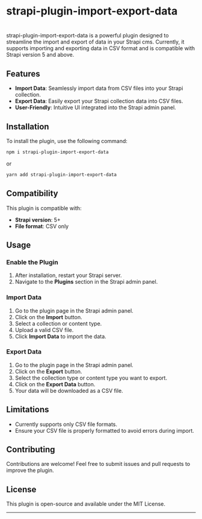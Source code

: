 # strapi-plugin-import-export-data

#

strapi-plugin-import-export-data is a powerful plugin designed to streamline the import and export of data in your Strapi cms. Currently, it supports importing and exporting data in CSV format and is compatible with Strapi version 5 and above.

## Features

- **Import Data**: Seamlessly import data from CSV files into your Strapi collection.
- **Export Data**: Easily export your Strapi collection data into CSV files.
- **User-Friendly**: Intuitive UI integrated into the Strapi admin panel.

## Installation

To install the plugin, use the following command:

```bash
npm i strapi-plugin-import-export-data
```

or

```bash
yarn add strapi-plugin-import-export-data
```

## Compatibility

This plugin is compatible with:

- **Strapi version**: 5+
- **File format**: CSV only

## Usage

### Enable the Plugin

1. After installation, restart your Strapi server.
2. Navigate to the **Plugins** section in the Strapi admin panel.

### Import Data

1. Go to the plugin page in the Strapi admin panel.
2. Click on the **Import** button.
3. Select a collection or content type.
4. Upload a valid CSV file. 
5. Click **Import Data** to import the data.

### Export Data

1. Go to the plugin page in the Strapi admin panel.
2. Click on the **Export** button.
3. Select the collection type or content type you want to export.
4. Click on the **Export Data** button.
5. Your data will be downloaded as a CSV file.

## Limitations

- Currently supports only CSV file formats.
- Ensure your CSV file is properly formatted to avoid errors during import.

## Contributing

Contributions are welcome! Feel free to submit issues and pull requests to improve the plugin.

## License

This plugin is open-source and available under the MIT License.

---
